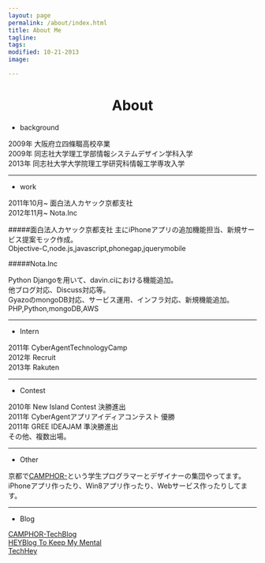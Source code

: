 ```yaml
---
layout: page
permalink: /about/index.html
title: About Me
tagline: 
tags:
modified: 10-21-2013
image:

---
```

<h1 style="text-align:center;">About
</h1>

* background

2009年 大阪府立四條畷高校卒業  
2009年 同志社大学理工学部情報システムデザイン学科入学  
2013年 同志社大学大学院理工学研究科情報工学専攻入学
       
---

* work

2011年10月~ 面白法人カヤック京都支社  
2012年11月~ Nota.Inc
		
#####面白法人カヤック京都支社
主にiPhoneアプリの追加機能担当、新規サービス提案モック作成。  
Objective-C,node.js,javascript,phonegap,jquerymobile

#####Nota.Inc
	
Python Djangoを用いて、davin.ciにおける機能追加。  
他ブログ対応、Discuss対応等。  
GyazoのmongoDB対応、サービス運用、インフラ対応、新規機能追加。  
PHP,Python,mongoDB,AWS

---

* Intern

2011年 CyberAgentTechnologyCamp  
2012年 Recruit  
2013年 Rakuten


---

* Contest

2010年 New Island Contest 決勝進出  
2011年 CyberAgentアプリアイディアコンテスト 優勝  
2011年 GREE IDEAJAM 準決勝進出  
その他、複数出場。

----


* Other

京都で[CAMPHOR-](http://camph.net)という学生プログラマーとデザイナーの集団やってます。  
iPhoneアプリ作ったり、Win8アプリ作ったり、Webサービス作ったりしてます。

---

* Blog

[CAMPHOR-TechBlog](http://tech.camph.net)  
[HEYBlog To Keep My Mental](http://koheyhey18.hatenadiary.jp/)  
[TechHey](http://techhey.hatenablog.com)





	






	





	

	
